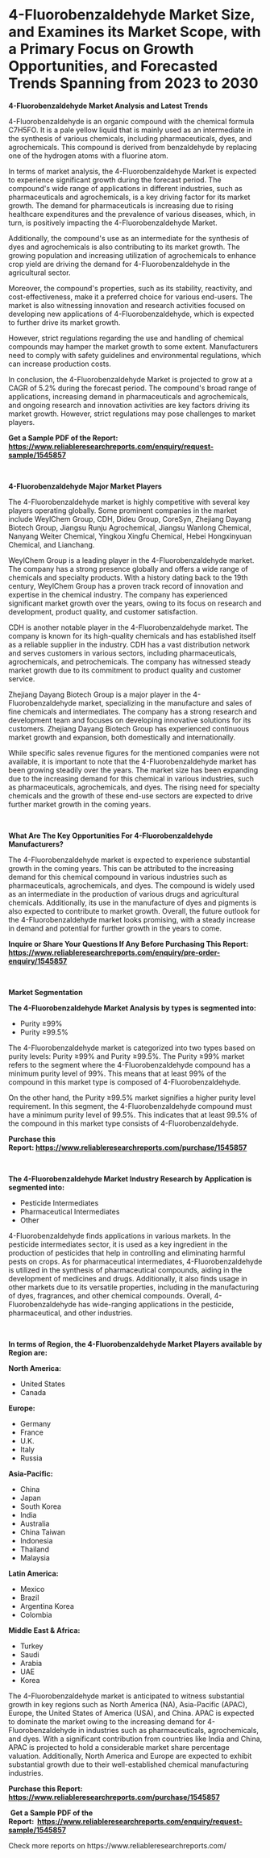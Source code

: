 <p><h1>4-Fluorobenzaldehyde Market Size, and Examines its Market Scope, with a Primary Focus on Growth Opportunities, and Forecasted Trends Spanning from 2023 to 2030</h1></p><p><strong>4-Fluorobenzaldehyde Market Analysis and Latest Trends</strong></p>
<p><p>4-Fluorobenzaldehyde is an organic compound with the chemical formula C7H5FO. It is a pale yellow liquid that is mainly used as an intermediate in the synthesis of various chemicals, including pharmaceuticals, dyes, and agrochemicals. This compound is derived from benzaldehyde by replacing one of the hydrogen atoms with a fluorine atom.</p><p>In terms of market analysis, the 4-Fluorobenzaldehyde Market is expected to experience significant growth during the forecast period. The compound's wide range of applications in different industries, such as pharmaceuticals and agrochemicals, is a key driving factor for its market growth. The demand for pharmaceuticals is increasing due to rising healthcare expenditures and the prevalence of various diseases, which, in turn, is positively impacting the 4-Fluorobenzaldehyde Market.</p><p>Additionally, the compound's use as an intermediate for the synthesis of dyes and agrochemicals is also contributing to its market growth. The growing population and increasing utilization of agrochemicals to enhance crop yield are driving the demand for 4-Fluorobenzaldehyde in the agricultural sector.</p><p>Moreover, the compound's properties, such as its stability, reactivity, and cost-effectiveness, make it a preferred choice for various end-users. The market is also witnessing innovation and research activities focused on developing new applications of 4-Fluorobenzaldehyde, which is expected to further drive its market growth.</p><p>However, strict regulations regarding the use and handling of chemical compounds may hamper the market growth to some extent. Manufacturers need to comply with safety guidelines and environmental regulations, which can increase production costs.</p><p>In conclusion, the 4-Fluorobenzaldehyde Market is projected to grow at a CAGR of 5.2% during the forecast period. The compound's broad range of applications, increasing demand in pharmaceuticals and agrochemicals, and ongoing research and innovation activities are key factors driving its market growth. However, strict regulations may pose challenges to market players.</p></p>
<p><strong>Get a Sample PDF of the Report:&nbsp; <a href="https://www.reliableresearchreports.com/enquiry/request-sample/1545857">https://www.reliableresearchreports.com/enquiry/request-sample/1545857</a></strong></p>
<p>&nbsp;</p>
<p><strong>4-Fluorobenzaldehyde Major Market Players</strong></p>
<p><p>The 4-Fluorobenzaldehyde market is highly competitive with several key players operating globally. Some prominent companies in the market include WeylChem Group, CDH, Dideu Group, CoreSyn, Zhejiang Dayang Biotech Group, Jiangsu Runju Agrochemical, Jiangsu Wanlong Chemical, Nanyang Weiter Chemical, Yingkou Xingfu Chemical, Hebei Hongxinyuan Chemical, and Lianchang.</p><p>WeylChem Group is a leading player in the 4-Fluorobenzaldehyde market. The company has a strong presence globally and offers a wide range of chemicals and specialty products. With a history dating back to the 19th century, WeylChem Group has a proven track record of innovation and expertise in the chemical industry. The company has experienced significant market growth over the years, owing to its focus on research and development, product quality, and customer satisfaction.</p><p>CDH is another notable player in the 4-Fluorobenzaldehyde market. The company is known for its high-quality chemicals and has established itself as a reliable supplier in the industry. CDH has a vast distribution network and serves customers in various sectors, including pharmaceuticals, agrochemicals, and petrochemicals. The company has witnessed steady market growth due to its commitment to product quality and customer service.</p><p>Zhejiang Dayang Biotech Group is a major player in the 4-Fluorobenzaldehyde market, specializing in the manufacture and sales of fine chemicals and intermediates. The company has a strong research and development team and focuses on developing innovative solutions for its customers. Zhejiang Dayang Biotech Group has experienced continuous market growth and expansion, both domestically and internationally.</p><p>While specific sales revenue figures for the mentioned companies were not available, it is important to note that the 4-Fluorobenzaldehyde market has been growing steadily over the years. The market size has been expanding due to the increasing demand for this chemical in various industries, such as pharmaceuticals, agrochemicals, and dyes. The rising need for specialty chemicals and the growth of these end-use sectors are expected to drive further market growth in the coming years.</p></p>
<p>&nbsp;</p>
<p><strong>What Are The Key Opportunities For 4-Fluorobenzaldehyde Manufacturers?</strong></p>
<p><p>The 4-Fluorobenzaldehyde market is expected to experience substantial growth in the coming years. This can be attributed to the increasing demand for this chemical compound in various industries such as pharmaceuticals, agrochemicals, and dyes. The compound is widely used as an intermediate in the production of various drugs and agricultural chemicals. Additionally, its use in the manufacture of dyes and pigments is also expected to contribute to market growth. Overall, the future outlook for the 4-Fluorobenzaldehyde market looks promising, with a steady increase in demand and potential for further growth in the years to come.</p></p>
<p><strong>Inquire or Share Your Questions If Any Before Purchasing This Report: <a href="https://www.reliableresearchreports.com/enquiry/pre-order-enquiry/1545857">https://www.reliableresearchreports.com/enquiry/pre-order-enquiry/1545857</a></strong></p>
<p>&nbsp;</p>
<p><strong>Market Segmentation</strong></p>
<p><strong>The 4-Fluorobenzaldehyde Market Analysis by types is segmented into:</strong></p>
<p><ul><li>Purity ≥99%</li><li>Purity ≥99.5%</li></ul></p>
<p><p>The 4-Fluorobenzaldehyde market is categorized into two types based on purity levels: Purity ≥99% and Purity ≥99.5%. The Purity ≥99% market refers to the segment where the 4-Fluorobenzaldehyde compound has a minimum purity level of 99%. This means that at least 99% of the compound in this market type is composed of 4-Fluorobenzaldehyde.</p><p>On the other hand, the Purity ≥99.5% market signifies a higher purity level requirement. In this segment, the 4-Fluorobenzaldehyde compound must have a minimum purity level of 99.5%. This indicates that at least 99.5% of the compound in this market type consists of 4-Fluorobenzaldehyde.</p></p>
<p><strong>Purchase this Report:&nbsp;<a href="https://www.reliableresearchreports.com/purchase/1545857">https://www.reliableresearchreports.com/purchase/1545857</a></strong></p>
<p>&nbsp;</p>
<p><strong>The 4-Fluorobenzaldehyde Market Industry Research by Application is segmented into:</strong></p>
<p><ul><li>Pesticide Intermediates</li><li>Pharmaceutical Intermediates</li><li>Other</li></ul></p>
<p><p>4-Fluorobenzaldehyde finds applications in various markets. In the pesticide intermediates sector, it is used as a key ingredient in the production of pesticides that help in controlling and eliminating harmful pests on crops. As for pharmaceutical intermediates, 4-Fluorobenzaldehyde is utilized in the synthesis of pharmaceutical compounds, aiding in the development of medicines and drugs. Additionally, it also finds usage in other markets due to its versatile properties, including in the manufacturing of dyes, fragrances, and other chemical compounds. Overall, 4-Fluorobenzaldehyde has wide-ranging applications in the pesticide, pharmaceutical, and other industries.</p></p>
<p>&nbsp;</p>
<p><strong>In terms of Region, the 4-Fluorobenzaldehyde Market Players available by Region are:</strong></p>
<p>
    <p> <strong> North America: </strong>
        <ul>
            <li>United States</li>
            <li>Canada</li>
        </ul>
        </p> 
    <p> <strong> Europe: </strong>
        <ul>
            <li>Germany</li>
            <li>France</li>
            <li>U.K.</li>
            <li>Italy</li>
            <li>Russia</li>
        </ul>
        </p> 
    <p> <strong> Asia-Pacific: </strong>
        <ul>
            <li>China</li>
            <li>Japan</li>
            <li>South Korea</li>
            <li>India</li>
            <li>Australia</li>
            <li>China Taiwan</li>
            <li>Indonesia</li>
            <li>Thailand</li>
            <li>Malaysia</li>
        </ul>
        </p> 
    <p> <strong> Latin America: </strong>
        <ul>
            <li>Mexico</li>
            <li>Brazil</li>
            <li>Argentina Korea</li>
            <li>Colombia</li>
        </ul>
        </p> 
    <p> <strong> Middle East & Africa: </strong>
        <ul>
            <li>Turkey</li>
            <li>Saudi</li>
            <li>Arabia</li>
            <li>UAE</li>
            <li>Korea</li>
        </ul>
    </p>
    </p>
<p><p>The 4-Fluorobenzaldehyde market is anticipated to witness substantial growth in key regions such as North America (NA), Asia-Pacific (APAC), Europe, the United States of America (USA), and China. APAC is expected to dominate the market owing to the increasing demand for 4-Fluorobenzaldehyde in industries such as pharmaceuticals, agrochemicals, and dyes. With a significant contribution from countries like India and China, APAC is projected to hold a considerable market share percentage valuation. Additionally, North America and Europe are expected to exhibit substantial growth due to their well-established chemical manufacturing industries.</p></p>
<p><strong>Purchase this Report: <a href="https://www.reliableresearchreports.com/purchase/1545857">https://www.reliableresearchreports.com/purchase/1545857</a></strong></p>
<p>&nbsp;<strong>Get a Sample PDF of the Report:&nbsp;&nbsp;<a href="https://www.reliableresearchreports.com/enquiry/request-sample/1545857">https://www.reliableresearchreports.com/enquiry/request-sample/1545857</a></strong></p>
<p><strong></strong></p>
<p>Check more reports on https://www.reliableresearchreports.com/</p>